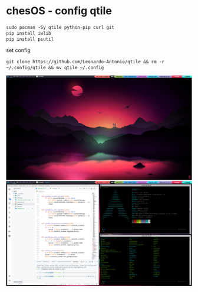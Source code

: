 # chesOS - config qtile

```shell
sudo pacman -Sy qtile python-pip curl git
pip install iwlib
pip install psutil
```

set config
```shell
git clone https://github.com/Leonardo-Antonio/qtile && rm -r ~/.config/qtile && mv qtile ~/.config
```

![init](/wallpaper/2022-04-30_00-12.png)
![init](/wallpaper/2022-04-30_00-14.png)

